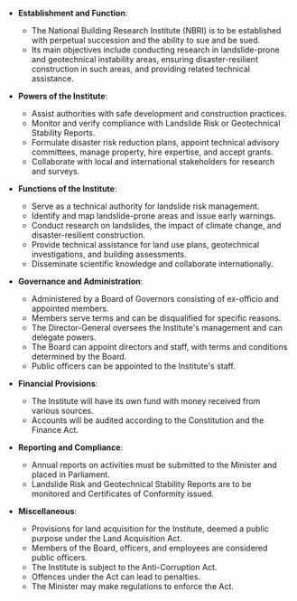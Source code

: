 - **Establishment and Function**:
  - The National Building Research Institute (NBRI) is to be established with perpetual succession and the ability to sue and be sued.
  - Its main objectives include conducting research in landslide-prone and geotechnical instability areas, ensuring disaster-resilient construction in such areas, and providing related technical assistance.

- **Powers of the Institute**:
  - Assist authorities with safe development and construction practices.
  - Monitor and verify compliance with Landslide Risk or Geotechnical Stability Reports.
  - Formulate disaster risk reduction plans, appoint technical advisory committees, manage property, hire expertise, and accept grants.
  - Collaborate with local and international stakeholders for research and surveys.

- **Functions of the Institute**:
  - Serve as a technical authority for landslide risk management.
  - Identify and map landslide-prone areas and issue early warnings.
  - Conduct research on landslides, the impact of climate change, and disaster-resilient construction.
  - Provide technical assistance for land use plans, geotechnical investigations, and building assessments.
  - Disseminate scientific knowledge and collaborate internationally.

- **Governance and Administration**:
  - Administered by a Board of Governors consisting of ex-officio and appointed members.
  - Members serve terms and can be disqualified for specific reasons.
  - The Director-General oversees the Institute's management and can delegate powers.
  - The Board can appoint directors and staff, with terms and conditions determined by the Board.
  - Public officers can be appointed to the Institute's staff.

- **Financial Provisions**:
  - The Institute will have its own fund with money received from various sources.
  - Accounts will be audited according to the Constitution and the Finance Act.

- **Reporting and Compliance**:
  - Annual reports on activities must be submitted to the Minister and placed in Parliament.
  - Landslide Risk and Geotechnical Stability Reports are to be monitored and Certificates of Conformity issued.

- **Miscellaneous**:
  - Provisions for land acquisition for the Institute, deemed a public purpose under the Land Acquisition Act.
  - Members of the Board, officers, and employees are considered public officers.
  - The Institute is subject to the Anti-Corruption Act.
  - Offences under the Act can lead to penalties.
  - The Minister may make regulations to enforce the Act.